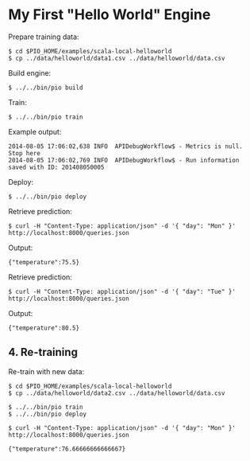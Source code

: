 <!--
Licensed to the Apache Software Foundation (ASF) under one or more
contributor license agreements.  See the NOTICE file distributed with
this work for additional information regarding copyright ownership.
The ASF licenses this file to You under the Apache License, Version 2.0
(the "License"); you may not use this file except in compliance with
the License.  You may obtain a copy of the License at

    http://www.apache.org/licenses/LICENSE-2.0

Unless required by applicable law or agreed to in writing, software
distributed under the License is distributed on an "AS IS" BASIS,
WITHOUT WARRANTIES OR CONDITIONS OF ANY KIND, either express or implied.
See the License for the specific language governing permissions and
limitations under the License.
-->

# My First "Hello World" Engine

Prepare training data:
```
$ cd $PIO_HOME/examples/scala-local-helloworld
$ cp ../data/helloworld/data1.csv ../data/helloworld/data.csv
```

Build engine:

```
$ ../../bin/pio build
```

Train:

```
$ ../../bin/pio train
```

Example output:

```
2014-08-05 17:06:02,638 INFO  APIDebugWorkflow$ - Metrics is null. Stop here
2014-08-05 17:06:02,769 INFO  APIDebugWorkflow$ - Run information saved with ID: 201408050005
```

Deploy:

```
$ ../../bin/pio deploy
```

Retrieve prediction:

```
$ curl -H "Content-Type: application/json" -d '{ "day": "Mon" }' http://localhost:8000/queries.json
```

Output:

```
{"temperature":75.5}
```

Retrieve prediction:

```
$ curl -H "Content-Type: application/json" -d '{ "day": "Tue" }' http://localhost:8000/queries.json
```

Output:
```
{"temperature":80.5}
```

## 4. Re-training

Re-train with new data:

```
$ cd $PIO_HOME/examples/scala-local-helloworld
$ cp ../data/helloworld/data2.csv ../data/helloworld/data.csv
```

```
$ ../../bin/pio train
$ ../../bin/pio deploy
```

```
$ curl -H "Content-Type: application/json" -d '{ "day": "Mon" }' http://localhost:8000/queries.json

{"temperature":76.66666666666667}
```
